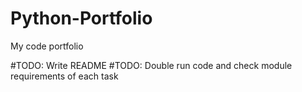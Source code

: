 # Python-Portfolio
My code portfolio

#TODO: Write README
#TODO: Double run code and check module requirements of each task
